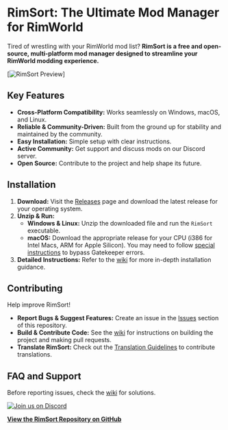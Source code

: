 # RimSort: The Ultimate Mod Manager for RimWorld

Tired of wrestling with your RimWorld mod list? **RimSort is a free and open-source, multi-platform mod manager designed to streamline your RimWorld modding experience.**

[![RimSort Preview](./docs/rimsort_preview.png)]

## Key Features

*   **Cross-Platform Compatibility:** Works seamlessly on Windows, macOS, and Linux.
*   **Reliable & Community-Driven:** Built from the ground up for stability and maintained by the community.
*   **Easy Installation:** Simple setup with clear instructions.
*   **Active Community:** Get support and discuss mods on our Discord server.
*   **Open Source:** Contribute to the project and help shape its future.

## Installation

1.  **Download:** Visit the [Releases](https://github.com/RimSort/RimSort/releases) page and download the latest release for your operating system.
2.  **Unzip & Run:**
    *   **Windows & Linux:** Unzip the downloaded file and run the `RimSort` executable.
    *   **macOS:** Download the appropriate release for your CPU (i386 for Intel Macs, ARM for Apple Silicon). You may need to follow [special instructions](https://rimsort.github.io/RimSort/user-guide/downloading-and-installing#macos) to bypass Gatekeeper errors.
3.  **Detailed Instructions:** Refer to the [wiki](https://rimsort.github.io/RimSort/) for more in-depth installation guidance.

## Contributing

Help improve RimSort!

*   **Report Bugs & Suggest Features:** Create an issue in the [Issues](https://github.com/RimSort/RimSort/issues) section of this repository.
*   **Build & Contribute Code:** See the [wiki](https://rimsort.github.io/RimSort/) for instructions on building the project and making pull requests.
*   **Translate RimSort:** Check out the [Translation Guidelines](https://rimsort.github.io/RimSort/development-guide/translation-guidelines) to contribute translations.

## FAQ and Support

Before reporting issues, check the [wiki](https://rimsort.github.io/RimSort/) for solutions.

[![Join us on Discord](https://github-production-user-asset-6210df.s3.amazonaws.com/2766946/248529301-486f4f8c-fed5-4fe1-832f-6461b7ce3a55.png)](https://discord.gg/aV7g69JmR2)

**[View the RimSort Repository on GitHub](https://github.com/RimSort/RimSort)**